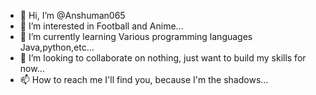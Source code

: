 - 👋 Hi, I’m @Anshuman065
- 👀 I’m interested in Football and Anime...
- 🌱 I’m currently learning Various programming languages Java,python,etc...
- 💞️ I’m looking to collaborate on nothing, just want to build my skills for now...
- 📫 How to reach me I'll find you, because I'm the shadows...

<!---
Anshuman065/Anshuman065 is a ✨ special ✨ repository because its `README.md` (this file) appears on your GitHub profile.
You can click the Preview link to take a look at your changes.
--->
